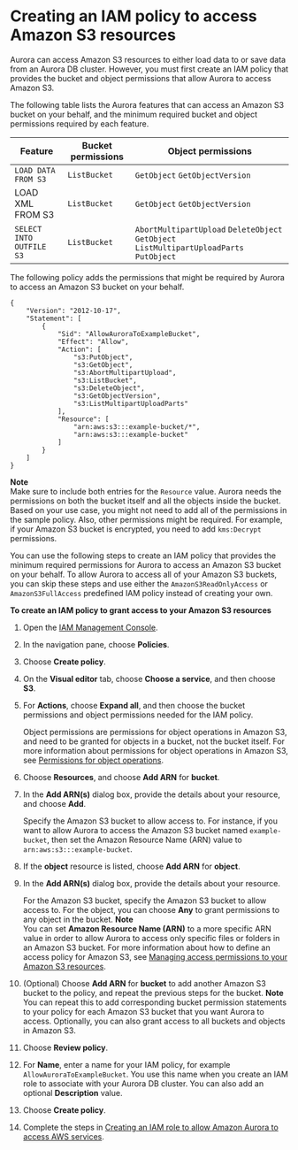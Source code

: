 # Creating an IAM policy to access Amazon S3 resources<a name="AuroraMySQL.Integrating.Authorizing.IAM.S3CreatePolicy"></a>

Aurora can access Amazon S3 resources to either load data to or save data from an Aurora DB cluster\. However, you must first create an IAM policy that provides the bucket and object permissions that allow Aurora to access Amazon S3\.

The following table lists the Aurora features that can access an Amazon S3 bucket on your behalf, and the minimum required bucket and object permissions required by each feature\.


| Feature | Bucket permissions | Object permissions | 
| --- | --- | --- | 
|  `LOAD DATA FROM S3`  |  `ListBucket`  |  `GetObject` `GetObjectVersion`  | 
| LOAD XML FROM S3 |  `ListBucket`  |  `GetObject` `GetObjectVersion`  | 
|  `SELECT INTO OUTFILE S3`  |  `ListBucket`  |  `AbortMultipartUpload` `DeleteObject` `GetObject` `ListMultipartUploadParts` `PutObject`  | 

The following policy adds the permissions that might be required by Aurora to access an Amazon S3 bucket on your behalf\. 

```
{
    "Version": "2012-10-17",
    "Statement": [
        {
            "Sid": "AllowAuroraToExampleBucket",
            "Effect": "Allow",
            "Action": [
                "s3:PutObject",
                "s3:GetObject",
                "s3:AbortMultipartUpload",
                "s3:ListBucket",
                "s3:DeleteObject",
                "s3:GetObjectVersion",
                "s3:ListMultipartUploadParts"
            ],
            "Resource": [
                "arn:aws:s3:::example-bucket/*",
                "arn:aws:s3:::example-bucket"
            ]
        }
    ]
}
```

**Note**  
 Make sure to include both entries for the `Resource` value\. Aurora needs the permissions on both the bucket itself and all the objects inside the bucket\.   
Based on your use case, you might not need to add all of the permissions in the sample policy\. Also, other permissions might be required\. For example, if your Amazon S3 bucket is encrypted, you need to add `kms:Decrypt` permissions\.

You can use the following steps to create an IAM policy that provides the minimum required permissions for Aurora to access an Amazon S3 bucket on your behalf\. To allow Aurora to access all of your Amazon S3 buckets, you can skip these steps and use either the `AmazonS3ReadOnlyAccess` or `AmazonS3FullAccess` predefined IAM policy instead of creating your own\.

**To create an IAM policy to grant access to your Amazon S3 resources**

1. Open the [IAM Management Console](https://console.aws.amazon.com/iam/home?#home)\.

1. In the navigation pane, choose **Policies**\.

1. Choose **Create policy**\.

1. On the **Visual editor** tab, choose **Choose a service**, and then choose **S3**\.

1. For **Actions**, choose **Expand all**, and then choose the bucket permissions and object permissions needed for the IAM policy\.

   Object permissions are permissions for object operations in Amazon S3, and need to be granted for objects in a bucket, not the bucket itself\. For more information about permissions for object operations in Amazon S3, see [Permissions for object operations](https://docs.aws.amazon.com/AmazonS3/latest/dev/using-with-s3-actions.html#using-with-s3-actions-related-to-objects)\.

1. Choose **Resources**, and choose **Add ARN** for **bucket**\.

1. In the **Add ARN\(s\)** dialog box, provide the details about your resource, and choose **Add**\.

   Specify the Amazon S3 bucket to allow access to\. For instance, if you want to allow Aurora to access the Amazon S3 bucket named `example-bucket`, then set the Amazon Resource Name \(ARN\) value to `arn:aws:s3:::example-bucket`\.

1. If the **object** resource is listed, choose **Add ARN** for **object**\.

1. In the **Add ARN\(s\)** dialog box, provide the details about your resource\.

   For the Amazon S3 bucket, specify the Amazon S3 bucket to allow access to\. For the object, you can choose **Any** to grant permissions to any object in the bucket\.
**Note**  
You can set **Amazon Resource Name \(ARN\)** to a more specific ARN value in order to allow Aurora to access only specific files or folders in an Amazon S3 bucket\. For more information about how to define an access policy for Amazon S3, see [Managing access permissions to your Amazon S3 resources](https://docs.aws.amazon.com/AmazonS3/latest/dev/s3-access-control.html)\.

1. \(Optional\) Choose **Add ARN** for **bucket** to add another Amazon S3 bucket to the policy, and repeat the previous steps for the bucket\.
**Note**  
You can repeat this to add corresponding bucket permission statements to your policy for each Amazon S3 bucket that you want Aurora to access\. Optionally, you can also grant access to all buckets and objects in Amazon S3\.

1. Choose **Review policy**\.

1. For **Name**, enter a name for your IAM policy, for example `AllowAuroraToExampleBucket`\. You use this name when you create an IAM role to associate with your Aurora DB cluster\. You can also add an optional **Description** value\.

1. Choose **Create policy**\.

1. Complete the steps in [Creating an IAM role to allow Amazon Aurora to access AWS services](AuroraMySQL.Integrating.Authorizing.IAM.CreateRole.md)\.